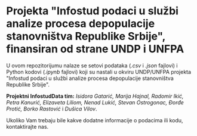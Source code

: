 # Projekta "Infostud podaci u službi analize procesa depopulacije stanovništva Republike Srbije", finansiran od strane UNDP i UNFPA

U ovom repozitorijumu nalaze se setovi podataka (*.csv* i *.json* fajlovi) i Python kodovi (*.ipynb* fajlovi) koji su nastali u okviru UNDP/UNFPA projekta "Infostud podaci u službi analize procesa depopulacije stanovništva Republike Srbije".

**Projektni InfostudData tim:** *Isidora Gatarić, Marija Hajnal, Radomir Ikić, Petra Kanurić, Elizaveta Liliom, Nenad Lukić, Stevan Ostrogonac, Đorđe Protić, Borko Rastović* i *Dušica Vilov*.

Ukoliko Vam trebaju bile kakve dodatne informacije o podacima ili kodu, kontaktirajte nas. 


